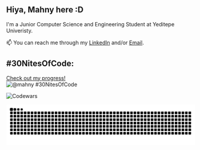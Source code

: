 ## Hiya, Mahny here :D

I'm a Junior Computer Science and Engineering Student at Yeditepe Univeristy. 

 📫 You can reach me through my [LinkedIn](https://www.linkedin.com/in/mahnybarazandehtar/) and/or [Email](mahnybarazandehtar1998@gmail.com).

 ## #30NitesOfCode:
  [Check out my progress!](https://www.codedex.io/@mahny/30-nites-of-code)  
  ![@mahny #30NitesOfCode](https://www.codedex.io/api/petStatus?user=mahny)


  ![Codewars](https://github.r2v.ch/codewars?user=mahny&theme=gradient_purple_dark&top_languages=true&hide_clan=true)


![Snake animation](https://raw.githubusercontent.com/mahnyb/mahnyb/output/github-contribution-grid-snake-dark.svg)

<!--
**mahnyb/mahnyb** is a ✨ _special_ ✨ repository because its `README.md` (this file) appears on your GitHub profile.

Here are some ideas to get you started:

- 🔭 I’m currently working on ...
- 🌱 I’m currently learning: Java, Assembly, and Verilog
- 👯 I’m looking to collaborate on ...
- 🤔 I’m looking for help with ...
- 💬 Ask me about ...
- 📫 How to reach me: ...
- 😄 Pronouns: ...
- ⚡ Fun fact: ...
-->
